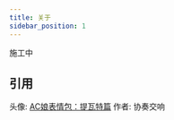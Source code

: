 ```yaml
---
title: 关于
sidebar_position: 1
---
```


施工中
<!--
<script src="https://utteranc.es/client.js"
        repo="Winterreisender/blog"
        issue-term="url"
        theme="preferred-color-scheme"
        crossOrigin="anonymous"
        async>
</script>
-->

## 引用

头像: [AC娘表情包：提瓦特篇](https://bbs.nga.cn/read.php?tid=30739380) 作者: 协奏交响
